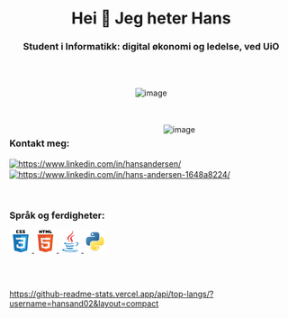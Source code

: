 <h1 align="center">Hei 👋 Jeg heter Hans</h1>
<h3 align="center">Student i Informatikk: digital økonomi og ledelse, ved UiO</h3>
<br>
<br>
<p align = "center">
<img width="900" alt="image" src="https://user-images.githubusercontent.com/91554059/193800792-30c663a0-ad27-4d9e-b1c9-76d4f891ce26.png">

</p>
<br>
<br>

<img width="230" alt="image" align = "right" src="https://user-images.githubusercontent.com/91554059/188613838-4fc11618-bad7-4e99-b907-daab2dab051e.png">


<p align = "left">
<h3 align = "left" >Kontakt meg:</h3>
<a href="https://www.linkedin.com/in/hansandersen/" target="blank"><img align="center" src="https://raw.githubusercontent.com/rahuldkjain/github-profile-readme-generator/master/src/images/icons/Social/linked-in-alt.svg" alt="https://www.linkedin.com/in/hansandersen/" height="30" width="40" /></a>
<a href="mailto: hans.andersen02@gmail.com?subject=Hei Hans!" target="blank"><img align="center" src="https://user-images.githubusercontent.com/91554059/188510618-45677fd1-cd6e-493c-81bd-e8b8f5d1c21d.png" alt="https://www.linkedin.com/in/hans-andersen-1648a8224/" height="40" width="40" /></a>
</p>



<br>
<h3 align="left">Språk og ferdigheter:</h3>

<p align="left"> <a href="https://www.w3schools.com/css/" target="_blank" rel="noreferrer"> <img src="https://raw.githubusercontent.com/devicons/devicon/master/icons/css3/css3-original-wordmark.svg" alt="css3" width="40" height="40"/> </a> <a href="https://www.w3.org/html/" target="_blank" rel="noreferrer"> <img src="https://raw.githubusercontent.com/devicons/devicon/master/icons/html5/html5-original-wordmark.svg" alt="html5" width="40" height="40"/> </a> <a href="https://www.java.com" target="_blank" rel="noreferrer"> <img src="https://raw.githubusercontent.com/devicons/devicon/master/icons/java/java-original.svg" alt="java" width="40" height="40"/> </a> <a href="https://www.python.org" target="_blank" rel="noreferrer"> <img src="https://raw.githubusercontent.com/devicons/devicon/master/icons/python/python-original.svg" alt="python" width="40" height="40"/> </a> </p>
<br>
<br>

https://github-readme-stats.vercel.app/api/top-langs/?username=hansand02&layout=compact

